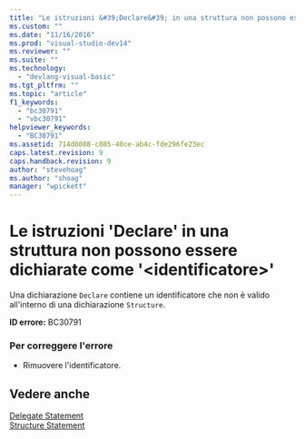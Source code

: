 ```yaml
---
title: "Le istruzioni &#39;Declare&#39; in una struttura non possono essere dichiarate come &#39;&lt;identificatore&gt;&#39; | Microsoft Docs"
ms.custom: ""
ms.date: "11/16/2016"
ms.prod: "visual-studio-dev14"
ms.reviewer: ""
ms.suite: ""
ms.technology: 
  - "devlang-visual-basic"
ms.tgt_pltfrm: ""
ms.topic: "article"
f1_keywords: 
  - "bc30791"
  - "vbc30791"
helpviewer_keywords: 
  - "BC30791"
ms.assetid: 714d8088-c885-40ce-ab4c-fde296fe23ec
caps.latest.revision: 9
caps.handback.revision: 9
author: "stevehoag"
ms.author: "shoag"
manager: "wpickett"
---
```

# Le istruzioni &#39;Declare&#39; in una struttura non possono essere dichiarate come &#39;&lt;identificatore&gt;&#39;
Una dichiarazione `Declare` contiene un identificatore che non è valido all'interno di una dichiarazione `Structure`.  
  
 **ID errore:** BC30791  
  
### Per correggere l'errore  
  
-   Rimuovere l'identificatore.  
  
## Vedere anche  
 [Delegate Statement](/dotnet/visual-basic/language-reference/statements/delegate-statement)   
 [Structure Statement](/dotnet/visual-basic/language-reference/statements/structure-statement)